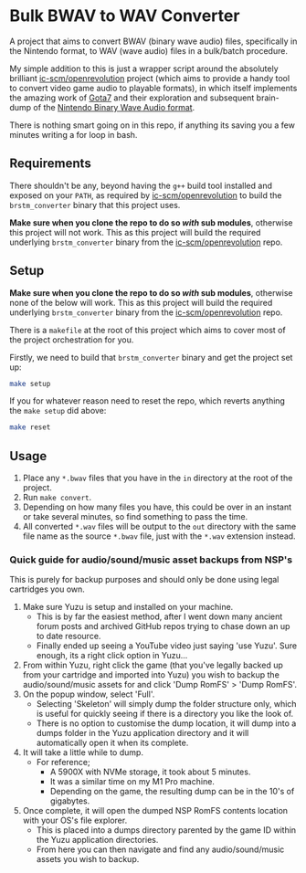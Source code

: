 # Bulk BWAV to WAV Converter

A project that aims to convert BWAV (binary wave audio) files, specifically in the Nintendo format, to WAV (wave audio) files in a bulk/batch procedure.

My simple addition to this is just a wrapper script around the absolutely brilliant [ic-scm/openrevolution](https://github.com/ic-scm/openrevolution) project (which aims to provide a handy tool to convert video game audio to playable formats), in which itself implements the amazing work of [Gota7](https://github.com/Gota7) and their exploration and subsequent brain-dump of the [Nintendo Binary Wave Audio format](https://gota7.github.io/Citric-Composer/specs/binaryWav.html).

There is nothing smart going on in this repo, if anything its saving you a few minutes writing a for loop in bash.

## Requirements

There shouldn't be any, beyond having the `g++` build tool installed and exposed on your `PATH`, as required by [ic-scm/openrevolution](https://github.com/ic-scm/openrevolution) to build the `brstm_converter` binary that this project uses.

**Make sure when you clone the repo to do so _with_ sub modules**, otherwise this project will not work. This as this project will build the required underlying `brstm_converter` binary from the [ic-scm/openrevolution](https://github.com/ic-scm/openrevolution) repo.

## Setup

**Make sure when you clone the repo to do so _with_ sub modules**, otherwise none of the below will work. This as this project will build the required underlying `brstm_converter` binary from the [ic-scm/openrevolution](https://github.com/ic-scm/openrevolution) repo.

There is a `makefile` at the root of this project which aims to cover most of the project orchestration for you.

Firstly, we need to build that `brstm_converter` binary and get the project set up:

```sh
make setup
```

If you for whatever reason need to reset the repo, which reverts anything the `make setup` did above:

```sh
make reset
```

## Usage

1. Place any `*.bwav` files that you have in the `in` directory at the root of the project.
2. Run `make convert`.
3. Depending on how many files you have, this could be over in an instant or take several minutes, so find something to pass the time.
4. All converted `*.wav` files will be output to the `out` directory with the same file name as the source `*.bwav` file, just with the `*.wav` extension instead.

### Quick guide for audio/sound/music asset backups from NSP's

This is purely for backup purposes and should only be done using legal cartridges you own.

1. Make sure Yuzu is setup and installed on your machine.
   - This is by far the easiest method, after I went down many ancient forum posts and archived GitHub repos trying to chase down an up to date resource.
   - Finally ended up seeing a YouTube video just saying 'use Yuzu'. Sure enough, its a right click option in Yuzu...
2. From within Yuzu, right click the game (that you've legally backed up from your cartridge and imported into Yuzu) you wish to backup the audio/sound/music assets for and click 'Dump RomFS' > 'Dump RomFS'.
3. On the popup window, select 'Full'.
   - Selecting 'Skeleton' will simply dump the folder structure only, which is useful for quickly seeing if there is a directory you like the look of.
   - There is no option to customise the dump location, it will dump into a dumps folder in the Yuzu application directory and it will automatically open it when its complete.
4. It will take a little while to dump.
   - For reference;
     - A 5900X with NVMe storage, it took about 5 minutes.
     - It was a similar time on my M1 Pro machine.
     - Depending on the game, the resulting dump can be in the 10's of gigabytes.
5. Once complete, it will open the dumped NSP RomFS contents location with your OS's file explorer.
   - This is placed into a dumps directory parented by the game ID within the Yuzu application directories.
   - From here you can then navigate and find any audio/sound/music assets you wish to backup.
